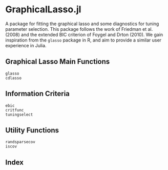 # GraphicalLasso.jl

A package for fitting the graphical lasso and some diagnostics for tuning parameter selection.
This package follows the work of Friedman et al. (2008) and the extended BIC criterion of Foygel and Drton (2010).
We gain inspiration from the `glasso` package in R, and aim to provide a similar user experience in Julia.

## Graphical Lasso Main Functions

```@docs
glasso
cdlasso
```

## Information Criteria
```@docs
ebic
critfunc
tuningselect
```

## Utility Functions

```@docs
randsparsecov
iscov
```

## Index

```@index
```
